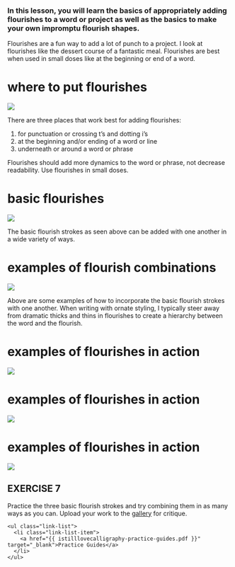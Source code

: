 ### In this lesson, you will learn the basics of appropriately adding flourishes to a word or project as well as the basics to make your own impromptu flourish shapes.

Flourishes are a fun way to add a lot of punch to a project. I look at flourishes like the dessert course of a fantastic meal. Flourishes are best when used in small doses like at the beginning or end of a word.

# where to put flourishes
<img src="{{ 7-flourishes-3-placement.png }}"/>

There are three places that work best for adding flourishes:

1. for punctuation or crossing t’s and dotting i’s
2. at the beginning and/or ending of a word or line
3. underneath or around a word or phrase


Flourishes should add more dynamics to the word or phrase, not decrease readability. Use flourishes in small doses.

# basic flourishes
<img src="{{ 7-flourishes-1-basic-flourishes.png }}"/>

The basic flourish strokes as seen above can be added with one another in a wide variety of ways.

# examples of flourish combinations
<img src="{{ 7-flourishes-2-combining-basic-strokes.png }}"/>

Above are some examples of how to incorporate the basic flourish strokes with one another. When writing with ornate styling, I typically steer away from dramatic thicks and thins in flourishes to create a hierarchy between the word and the flourish.


# examples of flourishes in action
<img src="{{ 7-flourishes-4-example.png }}"/>

# examples of flourishes in action
<img src="{{ 7-flourishes-5-example.png }}"/>

# examples of flourishes in action
<img src="{{ 7-flourishes-6-example.png }}"/>




<section class="exercise">
    <h2>
        EXERCISE 7
    </h2>
    <p>
      Practice the three basic flourish strokes and try combining them in as many ways as you can. Upload your work to the <a href="#!/gallery">gallery</a> for critique.
    </p>

    <ul class="link-list">
      <li class="link-list-item">
        <a href="{{ istilllovecalligraphy-practice-guides.pdf }}" target="_blank">Practice Guides</a>
      </li>
    </ul>
</section>